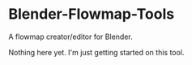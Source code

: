 # Blender-Flowmap-Tools
A flowmap creator/editor for Blender.  
 
Nothing here yet. I'm just getting started on this tool. 
